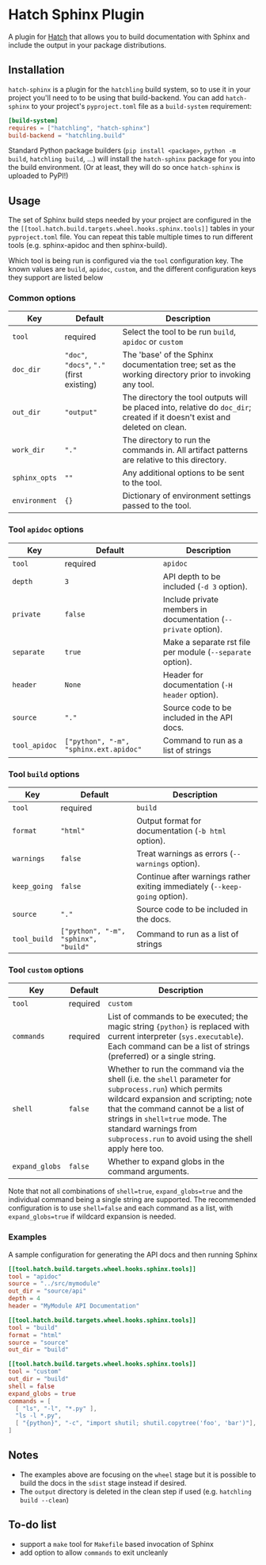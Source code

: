 # Hatch Sphinx Plugin

A plugin for [Hatch](https://github.com/pypa/hatch) that allows you to build
documentation with Sphinx and include the output in your package distributions.


## Installation

`hatch-sphinx` is a plugin for the `hatchling` build system, so to use it
in your project you'll need to to be using that build-backend. You can add
`hatch-sphinx` to your project's `pyproject.toml` file as a `build-system`
requirement:

```toml
[build-system]
requires = ["hatchling", "hatch-sphinx"]
build-backend = "hatchling.build"
```

Standard Python package builders (`pip install <package>`, `python -m build`,
`hatchling build`, ...) will install the `hatch-sphinx` package for you
into the build environment.
(Or at least, they will do so once `hatch-sphinx` is uploaded to PyPI!)


## Usage

The set of Sphinx build steps needed by your project are configured in
the the `[[tool.hatch.build.targets.wheel.hooks.sphinx.tools]]` tables in
your `pyproject.toml` file. You can repeat this table multiple times to
run different tools (e.g. sphinx-apidoc and then sphinx-build).

Which tool is being run is configured via the `tool` configuration key.
The known values are `build`, `apidoc`, `custom`, and the different
configuration keys they support are listed below

### Common options

| Key | Default | Description |
| --- | ------- | ----------- |
| `tool` | required | Select the tool to be run `build`, `apidoc` or `custom` |
| `doc_dir` | `"doc"`, `"docs"`, `"."` (first existing) | The 'base' of the Sphinx documentation tree; set as the working directory prior to invoking any tool. |
| `out_dir` | `"output"` | The directory the tool outputs will be placed into, relative do `doc_dir`; created if it doesn't exist and deleted on clean. |
| `work_dir` | `"."` | The directory to run the commands in. All artifact patterns are relative to this directory. |
| `sphinx_opts` | `""` | Any additional options to be sent to the tool. |
| `environment` | `{}` | Dictionary of environment settings passed to the tool. |

### Tool `apidoc` options

| Key | Default | Description |
| --- | ------- | ----------- |
| `tool` | required | `apidoc` |
| `depth` | `3` | API depth to be included (`-d 3` option). |
| `private` | `false` | Include private members in documentation (`--private` option). |
| `separate` | `true` | Make a separate rst file per module (`--separate` option). |
| `header` | `None` | Header for documentation (`-H header` option). |
| `source` | `"."` | Source code to be included in the API docs. |
| `tool_apidoc` | `["python", "-m", "sphinx.ext.apidoc"` | Command to run as a list of strings |

### Tool `build` options

| Key | Default | Description |
| --- | ------- | ----------- |
| `tool` | required | `build` |
| `format` | `"html"` | Output format for documentation (`-b html` option). |
| `warnings` | `false` | Treat warnings as errors (`--warnings` option). |
| `keep_going` | `false` | Continue after warnings rather exiting immediately (`--keep-going` option). |
| `source` | `"."` | Source code to be included in the docs. |
| `tool_build` | `["python", "-m", "sphinx", "build"` | Command to run as a list of strings |

### Tool `custom` options

| Key | Default | Description |
| --- | ------- | ----------- |
| `tool` | required | `custom` |
| `commands` | required | List of commands to be executed; the magic string `{python}` is replaced with current interpreter (`sys.executable`). Each command can be a list of strings (preferred) or a single string. |
| `shell` | `false` | Whether to run the command via the shell (i.e. the `shell` parameter for `subprocess.run`) which permits wildcard expansion and scripting; note that the command cannot be a list of strings in `shell=true` mode. The standard warnings from `subprocess.run` to avoid using the shell apply here too. |
| `expand_globs` | `false` | Whether to expand globs in the command arguments. |

Note that not all combinations of `shell=true`, `expand_globs=true` and the
individual command being a single string are supported. The recommended
configuration is to use `shell=false` and each command as a list, with
`expand_globs=true` if wildcard expansion is needed.

### Examples

A sample configuration for generating the API docs and then running Sphinx

```toml
[[tool.hatch.build.targets.wheel.hooks.sphinx.tools]]
tool = "apidoc"
source = "../src/mymodule"
out_dir = "source/api"
depth = 4
header = "MyModule API Documentation"

[[tool.hatch.build.targets.wheel.hooks.sphinx.tools]]
tool = "build"
format = "html"
source = "source"
out_dir = "build"

[[tool.hatch.build.targets.wheel.hooks.sphinx.tools]]
tool = "custom"
out_dir = "build"
shell = false
expand_globs = true
commands = [
  [ "ls", "-l", "*.py" ],
  "ls -l *.py",
  [ "{python}", "-c", "import shutil; shutil.copytree('foo', 'bar')"],
]
```

## Notes

 - The examples above are focusing on the `wheel` stage but it is possible
   to build the docs in the `sdist` stage instead if desired.
 - The `output` directory is deleted in the clean step if used
   (e.g. `hatchling build --clean`)


## To-do list

 - support a `make` tool for `Makefile` based invocation of Sphinx
 - add option to allow `commands` to exit uncleanly


